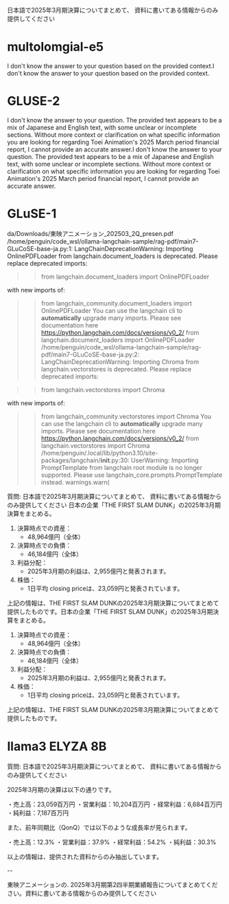 日本語で2025年3月期決算についてまとめて、 資料に書いてある情報からのみ提供してください

# multolomgial-e5

I don't know the answer to your question based on the provided context.I don't know the answer to your question based on the provided context.

# GLUSE-2
I don't know the answer to your question. The provided text appears to be a mix of Japanese and English text, with some unclear or incomplete sections. Without more context or clarification on what specific information you are looking for regarding Toei Animation's 2025 March period financial report, I cannot provide an accurate answer.I don't know the answer to your question. The provided text appears to be a mix of Japanese and English text, with some unclear or incomplete sections. Without more context or clarification on what specific information you are looking for regarding Toei Animation's 2025 March period financial report, I cannot provide an accurate answer.

# GLuSE-1

da/Downloads/東映アニメーション_202503_2Q_presen.pdf
/home/penguin/code_wsl/ollama-langchain-sample/rag-pdf/main7-GLuCoSE-base-ja.py:1: LangChainDeprecationWarning: Importing OnlinePDFLoader from langchain.document_loaders is deprecated. Please replace deprecated imports:

>> from langchain.document_loaders import OnlinePDFLoader

with new imports of:

>> from langchain_community.document_loaders import OnlinePDFLoader
You can use the langchain cli to **automatically** upgrade many imports. Please see documentation here <https://python.langchain.com/docs/versions/v0_2/>
  from langchain.document_loaders import OnlinePDFLoader
/home/penguin/code_wsl/ollama-langchain-sample/rag-pdf/main7-GLuCoSE-base-ja.py:2: LangChainDeprecationWarning: Importing Chroma from langchain.vectorstores is deprecated. Please replace deprecated imports:

>> from langchain.vectorstores import Chroma

with new imports of:

>> from langchain_community.vectorstores import Chroma
You can use the langchain cli to **automatically** upgrade many imports. Please see documentation here <https://python.langchain.com/docs/versions/v0_2/>
  from langchain.vectorstores import Chroma
/home/penguin/.local/lib/python3.10/site-packages/langchain/__init__.py:30: UserWarning: Importing PromptTemplate from langchain root module is no longer supported. Please use langchain_core.prompts.PromptTemplate instead.
  warnings.warn(

質問: 日本語で2025年3月期決算についてまとめて、 資料に書いてある情報からのみ提供してください
日本の企業「THE FIRST SLAM DUNK」の2025年3月期決算をまとめる。

1. 決算時点での資産：
    *   48,964億円（全体）
2. 決算時点での負債：
    *   46,184億円（全体）
3. 利益分配：
    *   2025年3月期の利益は、2,955億円と発表されます。
4. 株価：
    *   1日平均 closing priceは、23,059円と発表されています。

上記の情報は、THE FIRST SLAM DUNKの2025年3月期決算についてまとめて提供したものです。日本の企業「THE FIRST SLAM DUNK」の2025年3月期決算をまとめる。

1. 決算時点での資産：
    *   48,964億円（全体）
2. 決算時点での負債：
    *   46,184億円（全体）
3. 利益分配：
    *   2025年3月期の利益は、2,955億円と発表されます。
4. 株価：
    *   1日平均 closing priceは、23,059円と発表されています。

上記の情報は、THE FIRST SLAM DUNKの2025年3月期決算についてまとめて提供したものです。

# llama3 ELYZA 8B


質問:  日本語で2025年3月期決算についてまとめて、 資料に書いてある情報からのみ提供してください

2025年3月期の決算は以下の通りです。

・売上高：23,059百万円
・営業利益：10,204百万円
・経常利益：6,684百万円
・純利益：7,187百万円

また、前年同期比（QonQ）では以下のような成長率が見られます。

・売上高：12.3%
・営業利益：37.9%
・経常利益：54.2%
・純利益：30.3%

以上の情報は、提供された資料からのみ抽出しています。


--

東映アニメーションの. 2025年3月期第2四半期業績報告についてまとめてください。資料に書いてある情報からのみ提供してください